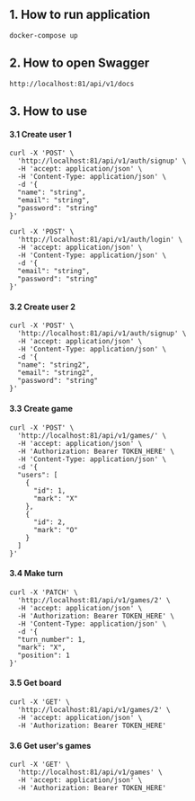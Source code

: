 ## 1. How to run application 

```
docker-compose up
```
## 2. How to open Swagger
```
http://localhost:81/api/v1/docs
```
## 3. How to use

#### 3.1 Create user 1 
```
curl -X 'POST' \
  'http://localhost:81/api/v1/auth/signup' \
  -H 'accept: application/json' \
  -H 'Content-Type: application/json' \
  -d '{
  "name": "string",
  "email": "string",
  "password": "string"
}'
```
```
curl -X 'POST' \
  'http://localhost:81/api/v1/auth/login' \
  -H 'accept: application/json' \
  -H 'Content-Type: application/json' \
  -d '{
  "email": "string",
  "password": "string"
}'
```

#### 3.2 Create user 2
```
curl -X 'POST' \
  'http://localhost:81/api/v1/auth/signup' \
  -H 'accept: application/json' \
  -H 'Content-Type: application/json' \
  -d '{
  "name": "string2",
  "email": "string2",
  "password": "string"
}'
```
#### 3.3 Create game
```
curl -X 'POST' \
  'http://localhost:81/api/v1/games/' \
  -H 'accept: application/json' \
  -H 'Authorization: Bearer TOKEN_HERE' \
  -H 'Content-Type: application/json' \
  -d '{
  "users": [
    {
      "id": 1,
      "mark": "X"
    },
    {
      "id": 2,
      "mark": "O"
    }
  ]
}'
```
#### 3.4 Make turn
```
curl -X 'PATCH' \
  'http://localhost:81/api/v1/games/2' \
  -H 'accept: application/json' \
  -H 'Authorization: Bearer TOKEN_HERE' \
  -H 'Content-Type: application/json' \
  -d '{
  "turn_number": 1,
  "mark": "X",
  "position": 1
}'
```

#### 3.5 Get board

```
curl -X 'GET' \
  'http://localhost:81/api/v1/games/2' \
  -H 'accept: application/json' \
  -H 'Authorization: Bearer TOKEN_HERE'
```


#### 3.6 Get user's games

```
curl -X 'GET' \
  'http://localhost:81/api/v1/games' \
  -H 'accept: application/json' \
  -H 'Authorization: Bearer TOKEN_HERE'
```

